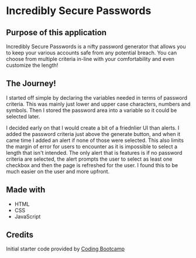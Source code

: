# Incredibly Secure Passwords

## Purpose of this application
Incredibly Secure Passwords is a nifty password generator that allows you to keep your various accounts safe from any potential breach. 
You can choose from multiple criteria in-line with your comfortability and even customize the length!

## The Journey!
I started off simple by declaring the variables needed in terms of password criteria. This was mainly just lower and upper case characters, numbers and symbols. Then I stored the password area into a variable so it could be selected later.

I decided early on that I would create a bit of a friednlier UI than alerts. I added the password criteria just above the generate button, and when it came time I added an alert if none of those were selected. This also limits the margin 
of error for users to encounter as it is impossible to select a length that isn't intended. The only alert that is features is if no password criteria are selected, the alert prompts the user to select as least one checkbox and then the 
page is refreshed for the user. I found this to be much easier on the user and more upfront.

## Made with
* HTML
* CSS
* JavaScript

## Credits
Initial starter code provided by [Coding Bootcamp](https://github.com/coding-boot-camp/friendly-parakeet) 
